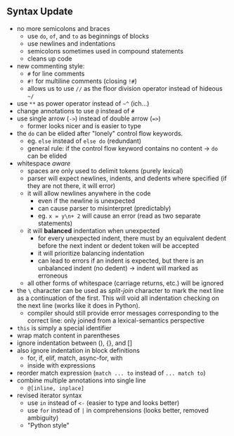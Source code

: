 ## Syntax Update

- no more semicolons and braces
  - use `do`, `of`, and `to` as beginnings of blocks
  - use newlines and indentations
  - semicolons sometimes used in compound statements
  - cleans up code
- new commenting style:
  - `#` for line comments
  - `#!` for multiline comments (closing `!#`)
  - allows us to use `//` as the floor division operator instead of hideous `~/`
- use `**` as power operator instead of `~^` (ich...)
- change annotations to use `@` instead of `#`
- use single arrow (`->`) instead of double arrow (`=>`)
  - former looks nicer and is easier to type
- the `do` can be elided after "lonely" control flow keywords.
  - eg. `else` instead of `else do` (redundant)
  - general rule: if the control flow keyword contains no
  content -> `do` can be elided
- whitespace *aware*
  - spaces are only used to delimit tokens (purely lexical)
  - parser will expect newlines, indents, and dedents where
  specified (if they are not there, it will error)
  - it will allow newlines anywhere in the code
    - even if the newline is unexpected
    - can cause parser to misinterpret (predictably)
    - eg. `x = y\n+ 2` will cause an error (read as two separate statements)
  - it will **balanced** indentation when unexpected
    - for every unexpected indent, there must by an equivalent dedent
    before the next indent or dedent token will be accepted
    - it will prioritize balancing indentation
    - can lead to errors if an indent is expected, but there is
    an unbalanced indent (no dedent) -> indent will marked as erroneous
  - all other forms of whitespace (carriage returns, etc.) will be ignored
- the `\` character can be used as *split-join* character to mark the
next line as a continuation of the first.  This will void all indentation
checking on the next line (works like it does in Python).
  - compiler should still provide error messages corresponding to the
  correct line: only joined from a lexical-semantics perspective
- `this` is simply a special identifier
- wrap match content in parentheses
- ignore indentation between (), {}, and []
- also ignore indentation in block definitions
  - for, if, elif, match, async-for, with
  - inside with expressions
- reorder match expression (`match ... to` instead of `... match to`)
- combine multiple annotations into single line
  - `@[inline, inplace]`
- revised iterator syntax
  - use `in` instead of `<-` (easier to type and looks better)
  - use `for` instead of `|` in comprehensions (looks better, removed ambiguity)
  - "Python style"
  